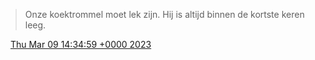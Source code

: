 > Onze koektrommel moet lek zijn\. Hij is altijd binnen de kortste keren leeg\.

<img src="../../media/tweet.ico" width="12" /> [Thu Mar 09 14:34:59 +0000 2023](https://twitter.com/DromerDenker/status/1633838797564805120)